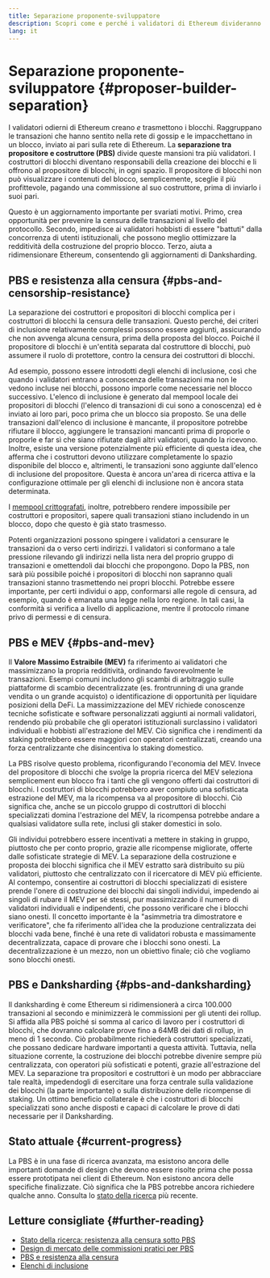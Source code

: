 ```yaml
---
title: Separazione proponente-sviluppatore
description: Scopri come e perché i validatori di Ethereum divideranno le proprie responsabilità di costruzione e trasmissione dei blocchi.
lang: it
---
```


# Separazione proponente-sviluppatore {#proposer-builder-separation}

I validatori odierni di Ethereum creano _e_ trasmettono i blocchi. Raggruppano le transazioni che hanno sentito nella rete di gossip e le impacchettano in un blocco, inviato ai pari sulla rete di Ethereum. La **separazione tra propositore e costruttore (PBS)** divide queste mansioni tra più validatori. I costruttori di blocchi diventano responsabili della creazione dei blocchi e li offrono al propositore di blocchi, in ogni spazio. Il propositore di blocchi non può visualizzare i contenuti del blocco, semplicemente, sceglie il più profittevole, pagando una commissione al suo costruttore, prima di inviarlo i suoi pari.

Questo è un aggiornamento importante per svariati motivi. Primo, crea opportunità per prevenire la censura delle transazioni al livello del protocollo. Secondo, impedisce ai validatori hobbisti di essere "battuti" dalla concorrenza di utenti istituzionali, che possono meglio ottimizzare la redditività della costruzione del proprio blocco. Terzo, aiuta a ridimensionare Ethereum, consentendo gli aggiornamenti di Danksharding.

## PBS e resistenza alla censura {#pbs-and-censorship-resistance}

La separazione dei costruttori e propositori di blocchi complica per i costruttori di blocchi la censura delle transazioni. Questo perché, dei criteri di inclusione relativamente complessi possono essere aggiunti, assicurando che non avvenga alcuna censura, prima della proposta del blocco. Poiché il propositore di blocchi è un'entità separata dal costruttore di blocchi, può assumere il ruolo di protettore, contro la censura dei costruttori di blocchi.

Ad esempio, possono essere introdotti degli elenchi di inclusione, così che quando i validatori entrano a conoscenza delle transazioni ma non le vedono incluse nei blocchi, possono imporle come necessarie nel blocco successivo. L'elenco di inclusione è generato dal mempool locale dei propositori di blocchi (l'elenco di transazioni di cui sono a conoscenza) ed è inviato ai loro pari, poco prima che un blocco sia proposto. Se una delle transazioni dall'elenco di inclusione è mancante, il propositore potrebbe rifiutare il blocco, aggiungere le transazioni mancanti prima di proporle o proporle e far sì che siano rifiutate dagli altri validatori, quando la ricevono. Inoltre, esiste una versione potenzialmente più efficiente di questa idea, che afferma che i costruttori devono utilizzare completamente lo spazio disponibile del blocco e, altrimenti, le transazioni sono aggiunte dall'elenco di inclusione del propositore. Questa è ancora un'area di ricerca attiva e la configurazione ottimale per gli elenchi di inclusione non è ancora stata determinata.

I [mempool crittografati](https://www.youtube.com/watch?v=fHDjgFcha0M&list=PLpktWkixc1gUqkyc1-iE6TT0RWQTBJELe&index=3), inoltre, potrebbero rendere impossibile per costruttori e propositori, sapere quali transazioni stiano includendo in un blocco, dopo che questo è già stato trasmesso.

<ExpandableCard title="Che tipi di censura sono risolti dalla PBS?" eventCategory="/roadmap/pbs" eventName="clicked what kinds of censorship does PBS solve?">

Potenti organizzazioni possono spingere i validatori a censurare le transazioni da o verso certi indirizzi. I validatori si conformano a tale pressione rilevando gli indirizzi nella lista nera del proprio gruppo di transazioni e omettendoli dai blocchi che propongono. Dopo la PBS, non sarà più possibile poiché i propositori di blocchi non sapranno quali transazioni stanno trasmettendo nei propri blocchi. Potrebbe essere importante, per certi individui o app, conformarsi alle regole di censura, ad esempio, quando è emanata una legge nella loro regione. In tali casi, la conformità si verifica a livello di applicazione, mentre il protocolo rimane privo di permessi e di censura.

</ExpandableCard>

## PBS e MEV {#pbs-and-mev}

Il **Valore Massimo Estraibile (MEV)** fa riferimento ai validatori che massimizzano la propria redditività, ordinando favorevolmente le transazioni. Esempi comuni includono gli scambi di arbitraggio sulle piattaforme di scambio decentralizzate (es. frontrunning di una grande vendita o un grande acquisto) o identificazione di opportunità per liquidare posizioni della DeFi. La massimizzazione del MEV richiede conoscenze tecniche sofisticate e software personalizzati aggiunti ai normali validatori, rendendo più probabile che gli operatori istituzionali surclassino i validatori individuali e hobbisti all'estrazione del MEV. Ciò significa che i rendimenti da staking potrebbero essere maggiori con operatori centralizzati, creando una forza centralizzante che disincentiva lo staking domestico.

La PBS risolve questo problema, riconfigurando l'economia del MEV. Invece del propositore di blocchi che svolge la propria ricerca del MEV seleziona semplicement eun blocco fra i tanti che gli vengono offerti dai costruttori di blocchi. I costruttori di blocchi potrebbero aver compiuto una sofisticata estrazione del MEV, ma la ricompensa va al propositore di blocchi. Ciò significa che, anche se un piccolo gruppo di costruttori di blocchi specializzati domina l'estrazione del MEV, la ricompensa potrebbe andare a qualsiasi validatore sulla rete, inclusi gli staker domestici in solo.

<ExpandableCard title="Perché va bene centralizzare la costruzione dei blocchi?" eventCategory="/roadmap/pbs" eventName="clicked why is it OK to centralize block building?">

Gli individui potrebbero essere incentivati a mettere in staking in gruppo, piuttosto che per conto proprio, grazie alle ricompense migliorate, offerte dalle sofisticate strategie di MEV. La separazione della costruzione e proposta dei blocchi significa che il MEV estratto sarà distribuito su più validatori, piuttosto che centralizzato con il ricercatore di MEV più efficiente. Al contempo, consentire ai costruttori di blocchi specializzati di esistere prende l'onere di costruzione dei blocchi dai singoli individui, impedendo ai singoli di rubare il MEV per sé stessi, pur massimizzando il numero di validatori individuali e indipendenti, che possono verificare che i blocchi siano onesti. Il concetto importante è la "asimmetria tra dimostratore e verificatore", che fa riferimento all'idea che la produzione centralizzata dei blocchi vada bene, finché è una rete di validatori robusta e massimamente decentralizzata, capace di provare che i blocchi sono onesti. La decentralizzazione è un mezzo, non un obiettivo finale; ciò che vogliamo sono blocchi onesti.
</ExpandableCard>

## PBS e Danksharding {#pbs-and-danksharding}

Il danksharding è come Ethereum si ridimensionerà a circa 100.000 transazioni al secondo e minimizzerà le commissioni per gli utenti dei rollup. Si affida alla PBS poiché si somma al carico di lavoro per i costruttori di blocchi, che dovranno calcolare prove fino a 64MB dei dati di rollup, in meno di 1 secondo. Ciò probabilmente richiederà costruttori specializzati, che possano dedicare hardware importanti a questa attività. Tuttavia, nella situazione corrente, la costruzione dei blocchi potrebbe divenire sempre più centralizzata, con operatori più sofisticati e potenti, grazie all'estrazione del MEV. La separazione tra propositori e costruttori è un modo per abbracciare tale realtà, impedendogli di esercitare una forza centrale sulla validazione dei blocchi (la parte importante) o sulla distribuzione delle ricompense di staking. Un ottimo beneficio collaterale è che i costruttori di blocchi specializzati sono anche disposti e capaci di calcolare le prove di dati necessarie per il Danksharding.

## Stato attuale {#current-progress}

La PBS è in una fase di ricerca avanzata, ma esistono ancora delle importanti domande di design che devono essere risolte prima che possa essere prototipata nei client di Ethereum. Non esistono ancora delle specifiche finalizzate. Ciò significa che la PBS potrebbe ancora richiedere qualche anno. Consulta lo [stato della ricerca](https://notes.ethereum.org/@vbuterin/pbs_censorship_resistance) più recente.

## Letture consigliate {#further-reading}

- [Stato della ricerca: resistenza alla censura sotto PBS](https://notes.ethereum.org/@vbuterin/pbs_censorship_resistance)
- [Design di mercato delle commissioni pratici per PBS](https://ethresear.ch/t/proposer-block-builder-separation-friendly-fee-market-designs/9725)
- [PBS e resistenza alla censura](https://notes.ethereum.org/@fradamt/H1TsYRfJc#Secondary-auctions)
- [Elenchi di inclusione](https://notes.ethereum.org/@fradamt/H1ZqdtrBF)
